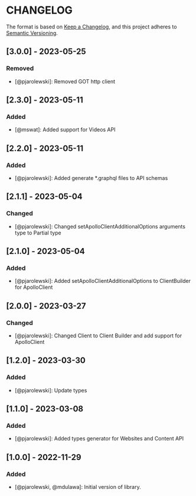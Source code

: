 # CHANGELOG

The format is based on [Keep a Changelog](https://keepachangelog.com/), and this project adheres to [Semantic Versioning](https://semver.org/).

## [3.0.0] - 2023-05-25
### Removed
- [@pjarolewski]: Removed GOT http client

## [2.3.0] - 2023-05-11
### Added
- [@mswat]: Added support for Videos API

## [2.2.0] - 2023-05-11
### Added
- [@pjarolewski]: Added generate *.graphql files to API schemas

## [2.1.1] - 2023-05-04
### Changed
- [@pjarolewski]: Changed setApolloClientAdditionalOptions arguments type to Partial type

## [2.1.0] - 2023-05-04
### Added
- [@pjarolewski]: Added setApolloClientAdditionalOptions to ClientBuilder for ApolloClient

## [2.0.0] - 2023-03-27
### Changed
- [@pjarolewski]: Changed Client to Client Builder and add support for ApolloClient

## [1.2.0] - 2023-03-30
### Added
- [@pjarolewski]: Update types

## [1.1.0] - 2023-03-08
### Added
- [@pjarolewski]: Added types generator for Websites and Content API

## [1.0.0] - 2022-11-29
### Added
- [@pjarolewski, @mdulawa]: Initial version of library.
